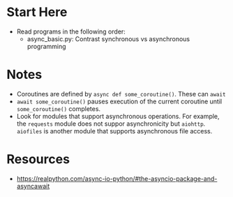 # Start Here
- Read programs in the following order:
    - async_basic.py: Contrast synchronous vs asynchronous programming

# Notes
- Coroutines are defined by `async def some_coroutine()`. These can `await`
- `await some_coroutine()` pauses execution of the current coroutine until
  `some_coroutine()` completes.
- Look for modules that support asynchronous operations. For example, the
  `requests` module does not suppor asynchronicity but `aiohttp`. `aiofiles` is
  another module that supports asynchronous file access.

# Resources
- https://realpython.com/async-io-python/#the-asyncio-package-and-asyncawait